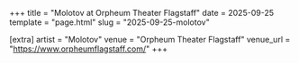 +++
title = "Molotov at Orpheum Theater Flagstaff"
date = 2025-09-25
template = "page.html"
slug = "2025-09-25-molotov"

[extra]
artist = "Molotov"
venue = "Orpheum Theater Flagstaff"
venue_url = "https://www.orpheumflagstaff.com/"
+++
